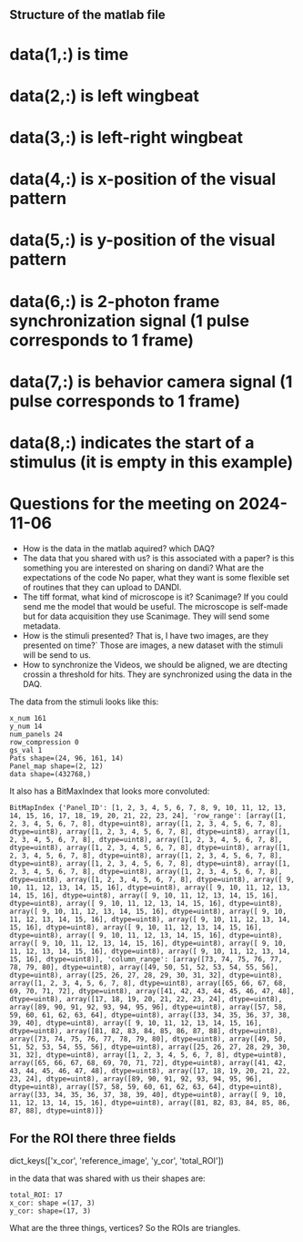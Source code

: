

## Structure of the matlab file


# data(1,:) is time
# data(2,:) is left wingbeat
# data(3,:) is left-right wingbeat
# data(4,:) is x-position of the visual pattern
# data(5,:) is y-position of the visual pattern
# data(6,:) is 2-photon frame synchronization signal (1 pulse corresponds to 1 frame)
# data(7,:) is behavior camera signal (1 pulse corresponds to 1 frame)
# data(8,:) indicates the start of a stimulus (it is empty in this example)

# Questions for the meeting on 2024-11-06
* How is the data in the matlab aquired? which DAQ?
* The data that you shared with us? is this associated with a paper? is this something you are interested on sharing on dandi? What are the expectations of the code 
No paper, what they want is some flexible set of routines that they can upload to DANDI.
* The tiff format, what kind of microscope is it? Scanimage? If you could send me the model that would be useful.
The microscope is self-made but for data acquisition they use Scanimage. They will send some metadata.
* How is the stimuli presented? That is, I have two images, are they presented on time?`
Those are images, a new dataset with the stimuli will be send to us.
* How to synchronize the Videos, we should be aligned, we are dtecting crossin a threshold for hits.
They are synchronized using the data in the DAQ.

The data from the stimuli looks like this:

```
x_num 161
y_num 14
num_panels 24
row_compression 0
gs_val 1
Pats shape=(24, 96, 161, 14)
Panel_map shape=(2, 12)
data shape=(432768,)
```

It also has a BitMaxIndex that looks more convoluted:

```
BitMapIndex {'Panel_ID': [1, 2, 3, 4, 5, 6, 7, 8, 9, 10, 11, 12, 13, 14, 15, 16, 17, 18, 19, 20, 21, 22, 23, 24], 'row_range': [array([1, 2, 3, 4, 5, 6, 7, 8], dtype=uint8), array([1, 2, 3, 4, 5, 6, 7, 8], dtype=uint8), array([1, 2, 3, 4, 5, 6, 7, 8], dtype=uint8), array([1, 2, 3, 4, 5, 6, 7, 8], dtype=uint8), array([1, 2, 3, 4, 5, 6, 7, 8], dtype=uint8), array([1, 2, 3, 4, 5, 6, 7, 8], dtype=uint8), array([1, 2, 3, 4, 5, 6, 7, 8], dtype=uint8), array([1, 2, 3, 4, 5, 6, 7, 8], dtype=uint8), array([1, 2, 3, 4, 5, 6, 7, 8], dtype=uint8), array([1, 2, 3, 4, 5, 6, 7, 8], dtype=uint8), array([1, 2, 3, 4, 5, 6, 7, 8], dtype=uint8), array([1, 2, 3, 4, 5, 6, 7, 8], dtype=uint8), array([ 9, 10, 11, 12, 13, 14, 15, 16], dtype=uint8), array([ 9, 10, 11, 12, 13, 14, 15, 16], dtype=uint8), array([ 9, 10, 11, 12, 13, 14, 15, 16], dtype=uint8), array([ 9, 10, 11, 12, 13, 14, 15, 16], dtype=uint8), array([ 9, 10, 11, 12, 13, 14, 15, 16], dtype=uint8), array([ 9, 10, 11, 12, 13, 14, 15, 16], dtype=uint8), array([ 9, 10, 11, 12, 13, 14, 15, 16], dtype=uint8), array([ 9, 10, 11, 12, 13, 14, 15, 16], dtype=uint8), array([ 9, 10, 11, 12, 13, 14, 15, 16], dtype=uint8), array([ 9, 10, 11, 12, 13, 14, 15, 16], dtype=uint8), array([ 9, 10, 11, 12, 13, 14, 15, 16], dtype=uint8), array([ 9, 10, 11, 12, 13, 14, 15, 16], dtype=uint8)], 'column_range': [array([73, 74, 75, 76, 77, 78, 79, 80], dtype=uint8), array([49, 50, 51, 52, 53, 54, 55, 56], dtype=uint8), array([25, 26, 27, 28, 29, 30, 31, 32], dtype=uint8), array([1, 2, 3, 4, 5, 6, 7, 8], dtype=uint8), array([65, 66, 67, 68, 69, 70, 71, 72], dtype=uint8), array([41, 42, 43, 44, 45, 46, 47, 48], dtype=uint8), array([17, 18, 19, 20, 21, 22, 23, 24], dtype=uint8), array([89, 90, 91, 92, 93, 94, 95, 96], dtype=uint8), array([57, 58, 59, 60, 61, 62, 63, 64], dtype=uint8), array([33, 34, 35, 36, 37, 38, 39, 40], dtype=uint8), array([ 9, 10, 11, 12, 13, 14, 15, 16], dtype=uint8), array([81, 82, 83, 84, 85, 86, 87, 88], dtype=uint8), array([73, 74, 75, 76, 77, 78, 79, 80], dtype=uint8), array([49, 50, 51, 52, 53, 54, 55, 56], dtype=uint8), array([25, 26, 27, 28, 29, 30, 31, 32], dtype=uint8), array([1, 2, 3, 4, 5, 6, 7, 8], dtype=uint8), array([65, 66, 67, 68, 69, 70, 71, 72], dtype=uint8), array([41, 42, 43, 44, 45, 46, 47, 48], dtype=uint8), array([17, 18, 19, 20, 21, 22, 23, 24], dtype=uint8), array([89, 90, 91, 92, 93, 94, 95, 96], dtype=uint8), array([57, 58, 59, 60, 61, 62, 63, 64], dtype=uint8), array([33, 34, 35, 36, 37, 38, 39, 40], dtype=uint8), array([ 9, 10, 11, 12, 13, 14, 15, 16], dtype=uint8), array([81, 82, 83, 84, 85, 86, 87, 88], dtype=uint8)]}
```

## For the ROI there three fields

dict_keys(['x_cor', 'reference_image', 'y_cor', 'total_ROI'])

in the data that was shared with us their shapes are:

```
total_ROI: 17
x_cor: shape =(17, 3)
y_cor: shape=(17, 3)
```

What are the three things, vertices? So the ROIs are triangles.
                                                                                                                                                                                                                                                                                              

